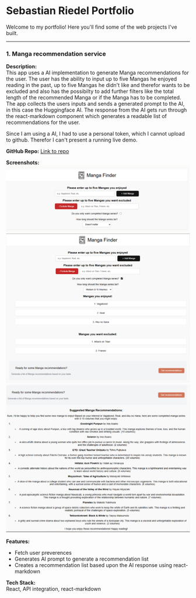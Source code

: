 # Sebastian Riedel Portfolio

Welcome to my portfolio! Here you'll find some of the web projects I've built.

---

### 1. Manga recommendation service
**Description:**  
This app uses a AI implementation to generate Manga recommendations for the user. The user has the ability to input up to five Mangas he enjoyed reading in the past, up to five Mangas he didn't like and therefor wants to be excluded and also has the possibilty to add further filters like the total length of the recommended Manga or if the Manga has to be completed. The app collects the users inputs and sends a generated prompt to the AI, in this case the Huggingface AI. The response from the AI gets run through the react-markdown component which generates a readable list of recommendations for the user.

Since I am using a AI, I had to use a personal token, which I cannot upload to github. Therefor I can't present a running live demo.


**GitHub Repo:** [Link to repo](https://github.com/SebastianR0589/manga_recommendation_project)

**Screenshots:**
![Screenshot 1](./screenshots/main_interface.PNG)
![Screenshot 2](./screenshots/main_filled_out.PNG)
![Screenshot 3](./screenshots/recommendation_response.PNG)

**Features:**
- Fetch user preverences 
- Generates AI prompt to generate a recommendation list
- Creates a recommendation list based upon the AI response using react-markdown

**Tech Stack:**  
React, API integration, react-markdown